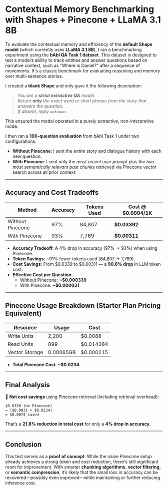 # Contextual Memory Benchmarking with Shapes + Pinecone + LLaMA 3.1 8B

To evaluate the contextual memory and efficiency of the **default Shape model** (which currently uses **LLaMA 3.1 8B**), I ran a benchmarking experiment using the **bAbI QA Task 1 dataset**. This dataset is designed to test a model’s ability to track entities and answer questions based on narrative context, such as "Where is Daniel?" after a sequence of movements. It's a classic benchmark for evaluating reasoning and memory over multi-sentence stories.

I created a **blank Shape** and only gave it the following description:

> *You are a **strict extractive QA** model.  
Return **only** the exact word or short phrase from the story that answers the question.  
If absent, reply `unknown`.*

This ensured the model operated in a purely extractive, non-interpretive mode.

I then ran a **100-question evaluation** from bAbI Task 1 under two configurations:

- **Without Pinecone**: I sent the *entire* story and dialogue history with each new question.
- **With Pinecone**: I sent only the *most recent user prompt* plus the *two most semantically relevant past chunks* retrieved via Pinecone vector search across all prior context.

---

## Accuracy and Cost Tradeoffs

| Method            | Accuracy | Tokens Used | Cost @ $0.0004/1K |
|------------------|----------|-------------|-------------------|
| Without Pinecone | 97%      | 84,807      | **$0.03392**       |
| With Pinecone    | 93%      | 7,769       | **$0.00311**       |

- **Accuracy Tradeoff**: A 4% drop in accuracy (97% → 93%) when using Pinecone.
- **Token Savings**: ~91% fewer tokens used (84,807 → 7,769).
- **Cost Savings**: From $0.0339 to $0.00311 — a **90.8% drop** in LLM token cost.
- **Effective Cost per Question**:
  - Without Pinecone: **~$0.000339**
  - With Pinecone: **~$0.000031**

---

## Pinecone Usage Breakdown (Starter Plan Pricing Equivalent)

| Resource          | Usage     | Cost       |
|------------------|-----------|------------|
| Write Units      | 2,200     | $0.0088    |
| Read Units       | 899       | $0.014384  |
| Vector Storage   | 0.00065GB | $0.000215  |

- **Total Pinecone Cost**: **~$0.0234**

---

## Final Analysis

🧮 **Net cost savings** using Pinecone retrieval (including retrieval overhead):

```
$0.0339 (no Pinecone)
– ($0.0031 + $0.0234) 
= $0.0074 saved
```

That’s a **21.8% reduction in total cost** for only a **4% drop in accuracy**.

---

## Conclusion

This test serves as a **proof of concept**. While the naive Pinecone setup already achieves a strong token and cost reduction, there's still significant room for improvement. With smarter **chunking algorithms**, **vector filtering**, or **semantic compression**, it’s likely that the small loss in accuracy can be recovered—possibly even improved—while maintaining or further reducing inference cost.
